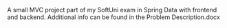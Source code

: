 A small MVC project part of my SoftUni exam in Spring Data with frontend and backend. Additional info can be found in the Problem Description.docx
